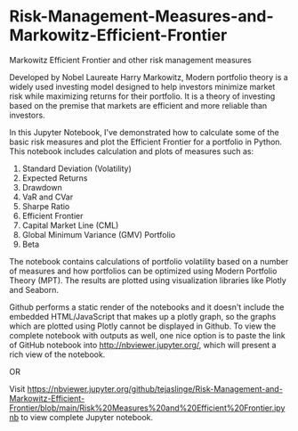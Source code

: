 # Risk-Management-Measures-and-Markowitz-Efficient-Frontier
Markowitz Efficient Frontier and other risk management measures

Developed by Nobel Laureate Harry Markowitz, Modern portfolio theory is a widely used investing model designed to help investors minimize market risk while maximizing returns for their portfolio. It is a theory of investing based on the premise that markets are efficient and more reliable than investors.

In this Jupyter Notebook, I've demonstrated how to calculate some of the basic risk measures and plot the Efficient Frontier for a portfolio in Python. 
This notebook includes calculation and plots of measures such as:
1. Standard Deviation (Volatility)
2. Expected Returns
3. Drawdown
4. VaR and CVar
5. Sharpe Ratio
6. Efficient Frontier
7. Capital Market Line (CML)
8. Global Minimum Variance (GMV) Portfolio
9. Beta

The notebook contains calculations of portfolio volatility based on a number of measures and how portfolios can be optimized using Modern Portfolio Theory (MPT). The results are plotted using visualization libraries like Plotly and Seaborn. 

Github performs a static render of the notebooks and it doesn't include the embedded HTML/JavaScript that makes up a plotly graph, so the graphs which are plotted using Plotly cannot be displayed in Github. To view the complete notebook with outputs as well, one nice option is to paste the link of GitHub notebook into http://nbviewer.jupyter.org/, which will present a rich view of the notebook.

OR

Visit https://nbviewer.jupyter.org/github/tejaslinge/Risk-Management-and-Markowitz-Efficient-Frontier/blob/main/Risk%20Measures%20and%20Efficient%20Frontier.ipynb to view complete Jupyter notebook.
